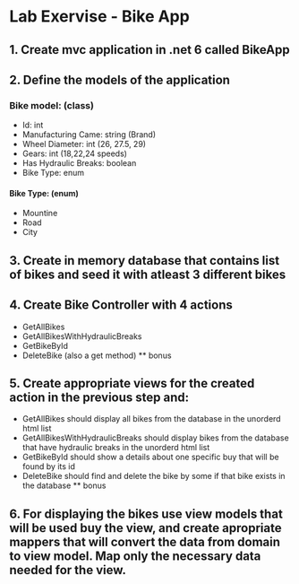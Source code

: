 
# Lab Exervise - Bike App

## 1. Create mvc application in .net 6 called BikeApp
## 2. Define the models of the application

### Bike model: (class)

- Id: int
- Manufacturing Came: string (Brand)
- Wheel Diameter: int (26, 27.5, 29)
- Gears: int (18,22,24 speeds)
- Has Hydraulic Breaks: boolean
- Bike Type: enum

#### Bike Type: (enum)
- Mountine
- Road
- City

## 3. Create in memory database that contains list of bikes and seed it with atleast 3 different bikes

## 4. Create Bike Controller with 4 actions 

- GetAllBikes
- GetAllBikesWithHydraulicBreaks
- GetBikeById
- DeleteBike (also a get method) ** bonus

## 5. Create appropriate views for the created action in the previous step and:

- GetAllBikes should display all bikes from the database in the unorderd html list
- GetAllBikesWithHydraulicBreaks should display bikes from the database that have hydraulic breaks in the unorderd html list
- GetBikeById should show a details about one specific buy that will be found by its id
- DeleteBike should find and delete the bike by some if that bike exists in the database ** bonus

## 6. For displaying the bikes use view models that will be used buy the view, and create apropriate mappers that will convert the data from domain to view model. Map only the necessary data needed for the view.